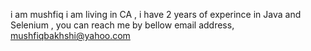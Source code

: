 i am mushfiq i am living in CA , i have 2 years of experince in Java and Selenium , you can reach me by bellow email address, mushfiqbakhshi@yahoo.com 
